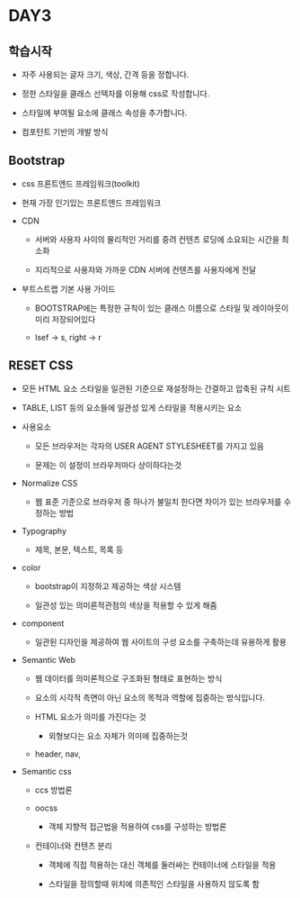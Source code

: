 # DAY3

## 학습시작

- 자주 사용되는 글자 크기, 색상, 간격 등을 정합니다.

- 정한 스타일을 클래스 선택자를 이용해 css로 작성합니다.

- 스타일에 부여될 요소에 클래스 속성을 추가합니다.

- 컴포턴트 기반의 개발 방식

## Bootstrap

- css 프론트엔드 프레임워크(toolkit)

- 현재 가장 인기있는 프론트엔드 프레임워크

- CDN

    - 서버와 사용자 사이의 물리적인 거리를 중려 컨텐츠 로딩에 소요되는 시간을 최소화

    - 지리적으로 사용자와 가까운 CDN 서버에 컨텐츠를 사용자에게 전달

- 부트스트랩 기본 사용 가이드

    - BOOTSTRAP에는 특정한 규칙이 있는 클래스 이름으로 스타일 및 레이아웃이 미리 저장되어있다

    - lsef -> s, right -> r


## RESET CSS

- 모든 HTML 요소 스타일을 일관된 기준으로 재설정하는 간결하고 압축된 규칙 시트

- TABLE, LIST 등의 요소들에 일관성 있게 스타일을 적용시키는 요소

- 사용요소

    - 모든 브라우저는 각자의 USER AGENT STYLESHEET를 가지고 있음

    - 문제는 이 설정이 브라우저마다 상이하다는것

- Normalize CSS

    - 웹 표준 기준으로 브라우저 중 하나가 불일치 한다면 차이가 있는 브라우저를 수정하는 방법

- Typography

    - 제목, 본문, 텍스트, 목록 등

- color

    - bootstrap이 지정하고 제공하는 색상 시스템

    - 일관성 있는 의미론적관점의 색상을 적용할 수 있게 해줌

- component

    - 일관된 디자인을 제공하여 웹 사이트의 구성 요소를 구축하는데 유용하게 활용

- Semantic Web

    - 웹 데이터를 의미론적으로 구조화된 형태로 표현하는 방식

    - 요소의 시각적 측면이 아닌 요소의 목적과 역할에 집중하는 방식입니다.

    - HTML 요소가 의미를 가진다는 것

        - 외형보다는 요소 자체가 의미에 집중하는것

    - header, nav, 

- Semantic css

    - ccs 방법론

    - oocss

        - 객체 지향적 접근법을 적용하여 css를 구성하는 방법론

    - 컨테이너와 컨텐츠 분리

        - 객체에 직접 적용하는 대신 객체를 둘러싸는 컨테이너에 스타일을 적용

        - 스타일을 정의할때 위치에 의존적인 스타일을 사용하지 않도록 함
        
        
